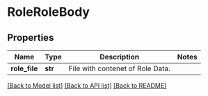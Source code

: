 # RoleRoleBody

## Properties
Name | Type | Description | Notes
------------ | ------------- | ------------- | -------------
**role_file** | **str** | File with contenet of Role Data. | 

[[Back to Model list]](../README.md#documentation-for-models) [[Back to API list]](../README.md#documentation-for-api-endpoints) [[Back to README]](../README.md)

